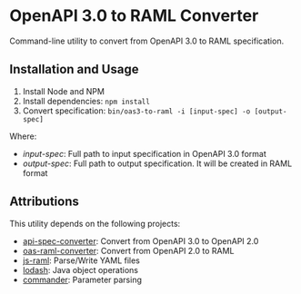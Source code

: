 # OpenAPI 3.0 to RAML Converter

Command-line utility to convert from OpenAPI 3.0 to RAML specification.

## Installation and Usage

1. Install Node and NPM
2. Install dependencies: `npm install`
3. Convert specification:
  `bin/oas3-to-raml -i [input-spec] -o [output-spec]`

Where:
* _input-spec_: Full path to input specification in OpenAPI 3.0 format
* _output-spec_: Full path to output specification. It will be created in RAML
format

## Attributions
This utility depends on the following projects:
* [api-spec-converter](https://github.com/LucyBot-Inc/api-spec-converter):
Convert from OpenAPI 3.0 to OpenAPI 2.0
* [oas-raml-converter](https://github.com/mulesoft/oas-raml-converter):
Convert from OpenAPI 2.0 to RAML
* [js-raml](https://github.com/nodeca/js-yaml): Parse/Write YAML files
* [lodash](https://github.com/lodash/lodash): Java object operations
* [commander](https://github.com/tj/commander.js): Parameter parsing
